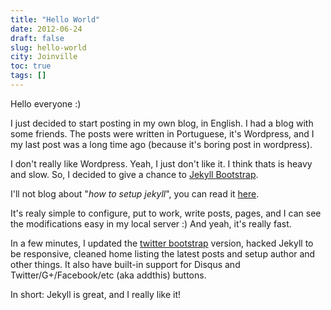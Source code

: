 ```yaml
---
title: "Hello World"
date: 2012-06-24
draft: false
slug: hello-world
city: Joinville
toc: true
tags: []
---
```


Hello everyone :)

I just decided to start posting in my own blog, in English. I had a blog with some friends. The posts were written in Portuguese, it's Wordpress, and I my last post was a long time ago (because it's boring post in wordpress).

I don't really like Wordpress. Yeah, I just don't like it. I think thats is heavy and slow. So, I decided to give a chance to [Jekyll Bootstrap](http://jekyllbootstrap.com/).

I'll not blog about "*how to setup jekyll*", you can read it [here](http://jekyllbootstrap.com/).

It's realy simple to configure, put to work, write posts, pages, and I can see the modifications easy in my local server :) And yeah, it's really fast.

In a few minutes, I updated the [twitter bootstrap](http://getbootstrap.com/) version, hacked Jekyll to be responsive, cleaned home listing the latest posts and setup author and other things. It also have built-in support for Disqus and Twitter/G+/Facebook/etc (aka addthis) buttons.

In short: Jekyll is great, and I really like it!
